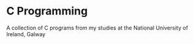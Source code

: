 # C Programming
A collection of C programs from my studies at the National University of Ireland, Galway
